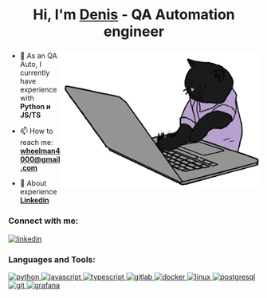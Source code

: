 <h1 align="center">Hi, I'm <a href="https://github.com/Kickgodx" target="_blank">Denis</a> - QA Automation engineer</h1>
<h3 align="center"> </h3>
<img align="right" alt="Coding" width="400" src="https://raw.githubusercontent.com/HolyZheng/holyZheng-blog/master/images/coding.gif">

- 🌱 As an QA Auto, I currently have experience with **Python и JS/TS**

- 📫 How to reach me: **wheelman4000@gmail.com**

- 📄 About experience <a href="https://www.linkedin.com/in/swifty32/" target="_blank">**Linkedin**</a>

<h3 align="left">Connect with me:</h3>
<p align="left">
<a href="https://www.linkedin.com/in/swifty32/" target="blank"><img align="center" src="https://raw.githubusercontent.com/rahuldkjain/github-profile-readme-generator/master/src/images/icons/Social/linked-in-alt.svg" alt="linkedin" height="30" width="40" /></a>
</p>

### Languages and Tools:
<p align="left">
<a href="https://www.python.org" target="_blank" rel="noreferrer"> <img src="https://cdn.jsdelivr.net/gh/devicons/devicon@latest/icons/python/python-original-wordmark.svg" alt="python" width="40" height="40"/> </a> 
<a href="https://www.javascript.com/" target="_blank" rel="noreferrer"> <img src="https://cdn.jsdelivr.net/gh/devicons/devicon@latest/icons/javascript/javascript-original.svg" alt="javascript" width="40" height="40"/> </a>
<a href="https://www.typescriptlang.org/" target="_blank" rel="noreferrer"> <img src="https://cdn.jsdelivr.net/gh/devicons/devicon@latest/icons/typescript/typescript-original.svg" alt="typescript" width="40" height="40"/> </a>
<a href="https://www.gitlab.com/" target="_blank" rel="noreferrer"> <img src="https://cdn.jsdelivr.net/gh/devicons/devicon@latest/icons/gitlab/gitlab-original-wordmark.svg" alt="gitlab" width="40" height="40"/> </a>
<a href="https://www.docker.com/" target="_blank" rel="noreferrer"> <img src="https://cdn.jsdelivr.net/gh/devicons/devicon@latest/icons/docker/docker-original-wordmark.svg" alt="docker" width="40" height="40"/> </a>
<a href="https://www.jenkins.io/" target="_blank" rel="noreferrer"> <img src="https://cdn.jsdelivr.net/gh/devicons/devicon@latest/icons/jenkins/jenkins-original.svg" alt="linux" width="40" height="40"/> </a>
<a href="https://www.postgresql.org/" target="_blank" rel="noreferrer"> <img src="https://cdn.jsdelivr.net/gh/devicons/devicon@latest/icons/postgresql/postgresql-original-wordmark.svg" alt="postgresql" width="40" height="40"/> </a>
<a href="https://qameta.io/" target="_blank" rel="noreferrer"> <img src="https://avatars.githubusercontent.com/u/5879127?s=280&v=4" alt="git" width="40" height="40"/> </a>
<a href="https://www.grafana.com/" target="_blank" rel="noreferrer"> <img src="https://cdn.jsdelivr.net/gh/devicons/devicon@latest/icons/grafana/grafana-original-wordmark.svg" alt="grafana" width="40" height="40"/> </a>
</p>
